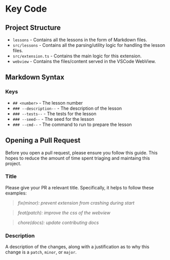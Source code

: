 # Key Code

## Project Structure

- `lessons` - Contains all the lessons in the form of Markdown files.
- `src/lessons` - Contains all the parsing/utility logic for handling the lesson files.
- `src/extension.ts` - Contains the main logic for this extension.
- `webview` - Contains the files/content served in the VSCode WebView.

## Markdown Syntax

### Keys

- `## <number>` - The lesson number
- `### --description--` - The description of the lesson
- `### --tests--` - The tests for the lesson
- `### --seed--` - The seed for the lesson
- `### --cmd--` - The command to run to prepare the lesson

## Opening a Pull Request

Before you open a pull request, please ensure you follow this guide. This hopes to reduce the amount of time spent triaging and maintaing this project.

### Title

Please give your PR a relevant title. Specifically, it helps to follow these examples:

> _fix(minor): prevent extension from crashing during start_

> _feat(patch): improve the css of the webview_

> _chore(docs): update contributing docs_

### Description

A description of the changes, along with a justification as to why this change is a `patch`, `minor`, or `major`.
